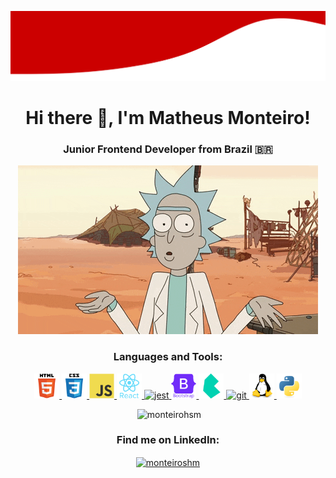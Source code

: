 <p align="center">
  <img src="images/wave (2).svg" alt="">
</p>

<h1 align="center">Hi there 👋, I'm Matheus Monteiro!</h1>
<h3 align="center">Junior Frontend Developer from Brazil 🇧🇷</h3>

<p align="center">
<img src="./images/giphy.gif" alt="">
</p>

<h3 align="center">Languages and Tools:</h3>
<p align="center"> <a href="https://www.w3.org/html/" target="_blank"> <img src="https://raw.githubusercontent.com/devicons/devicon/master/icons/html5/html5-original-wordmark.svg" alt="html5" width="40" height="40"/> </a><a href="https://www.w3schools.com/css/" target="_blank"> <img src="https://raw.githubusercontent.com/devicons/devicon/master/icons/css3/css3-original-wordmark.svg" alt="css3" width="40" height="40"/> </a> <a href="https://developer.mozilla.org/en-US/docs/Web/JavaScript" target="_blank"> <img src="https://raw.githubusercontent.com/devicons/devicon/master/icons/javascript/javascript-original.svg" alt="javascript" width="40" height="40"/> </a> <a href="https://reactjs.org/" target="_blank"> <img src="https://raw.githubusercontent.com/devicons/devicon/master/icons/react/react-original-wordmark.svg" alt="react" width="40" height="40"/> </a> <a href="https://jestjs.io" target="_blank"> <img src="https://www.vectorlogo.zone/logos/jestjsio/jestjsio-icon.svg" alt="jest" width="40" height="40"/> </a> <a href="https://getbootstrap.com" target="_blank"> <img src="https://raw.githubusercontent.com/devicons/devicon/master/icons/bootstrap/bootstrap-plain-wordmark.svg" alt="bootstrap" width="40" height="40"/> </a><a href="https://bulma.io/" target="_blank"> <img src="./images/bulma-logo.png" alt="bootstrap" width="40" height="40"/> </a> <a href="https://git-scm.com/" target="_blank"> <img src="https://www.vectorlogo.zone/logos/git-scm/git-scm-icon.svg" alt="git" width="40" height="40"/> </a><a href="https://www.linux.org/" target="_blank"> <img src="https://raw.githubusercontent.com/devicons/devicon/master/icons/linux/linux-original.svg" alt="linux" width="40" height="40"/> </a> <a href="https://www.python.org" target="_blank"> <img src="https://raw.githubusercontent.com/devicons/devicon/master/icons/python/python-original.svg" alt="python" width="40" height="40"/> </a> </p>

<div align="center">
<p>&nbsp;<img src="https://github-readme-stats.vercel.app/api?username=monteirohsm&show_icons=true&theme=onedark&title_color=009a00&text_color=000000&bg_color=ffffff&locale=en" alt="monteirohsm" /></p>
</div>

<h3 align="center">Find me on LinkedIn:</h3>
<p align="center">
<a href="https://linkedin.com/in/monteiroshm" target="blank"><img align="center" src="https://cdn.jsdelivr.net/npm/simple-icons@3.0.1/icons/linkedin.svg" alt="monteiroshm" height="30" width="40" /></a>
</p>





